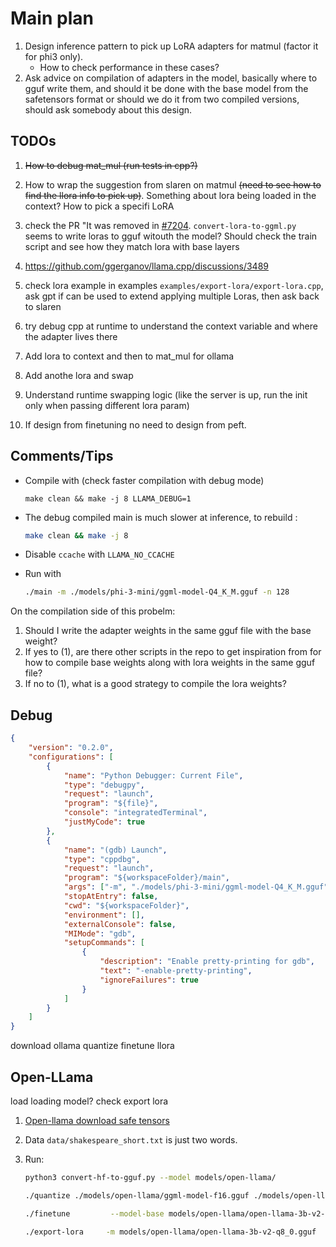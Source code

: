 # Main plan

1. Design inference pattern to pick up LoRA adapters for matmul (factor it for phi3 only). 
    - How to check performance in these cases?
2. Ask advice on compilation of adapters in the model, basically where to gguf write them, and should it be done with the base model from the safetensors format or should we do it from two compiled versions, should ask somebody about this design.




## TODOs

1. ~~How to debug mat_mul (run tests in cpp?)~~
2. How to wrap the suggestion from slaren on matmul ~~(need to see how to find the llora info to pick up)~~. Something about lora being loaded in the context? How to pick a specifi LoRA
3. check the PR "It was removed in [#7204](https://github.com/ggerganov/llama.cpp/pull/7204). `convert-lora-to-ggml.py` seems to write  loras to gguf witouth the model? Should check the train script and see how they match lora with base layers
4. https://github.com/ggerganov/llama.cpp/discussions/3489
5. check lora example in examples `examples/export-lora/export-lora.cpp`, ask gpt if can be used to extend applying multiple Loras, then ask back to slaren
6. try debug cpp at runtime to understand the context variable and where the adapter lives there


1. Add lora to context and then to mat_mul for ollama
2. Add anothe lora and swap
3. Understand runtime swapping logic (like the server is up, run the init only when passing different lora param)
4. If design from finetuning no need to design from peft.


## Comments/Tips

- Compile with (check faster compilation with debug mode)
    ```
    make clean && make -j 8 LLAMA_DEBUG=1
    ```

- The debug compiled main is much slower at inference, to rebuild
:
    ```bash
    make clean && make -j 8
    ```

- Disable `ccache` with `LLAMA_NO_CCACHE`

- Run with
    ```bash
    ./main -m ./models/phi-3-mini/ggml-model-Q4_K_M.gguf -n 128
    ```


On the compilation side of this probelm:
1. Should I write the adapter weights in the same gguf file with the base weight? 
2. If yes to (1), are there other scripts in the repo to get inspiration from for how to compile base weights along with lora weights in the same gguf file?
3. If no to (1), what is a good strategy to compile the lora weights?


## Debug

```json
{
    "version": "0.2.0",
    "configurations": [
        {
            "name": "Python Debugger: Current File",
            "type": "debugpy",
            "request": "launch",
            "program": "${file}",
            "console": "integratedTerminal",
            "justMyCode": true
        },
        {
            "name": "(gdb) Launch",
            "type": "cppdbg",
            "request": "launch",
            "program": "${workspaceFolder}/main",
            "args": ["-m", "./models/phi-3-mini/ggml-model-Q4_K_M.gguf", "-n", "128"],
            "stopAtEntry": false,
            "cwd": "${workspaceFolder}",
            "environment": [],
            "externalConsole": false,
            "MIMode": "gdb",
            "setupCommands": [
                {
                    "description": "Enable pretty-printing for gdb",
                    "text": "-enable-pretty-printing",
                    "ignoreFailures": true
                }
            ]
        }
    ]
}
```


download ollama
quantize
finetune llora

## Open-LLama

load loading model? check export lora

1. [Open-llama download safe tensors](https://huggingface.co/openlm-research/open_llama_3b_v2/tree/main)

2. Data `data/shakespeare_short.txt` is just two words.

3. Run:
    ```bash
    python3 convert-hf-to-gguf.py --model models/open-llama/

    ./quantize ./models/open-llama/ggml-model-f16.gguf ./models/open-llama/ggml-model-q8_0.gguf Q8_0
    
    ./finetune         --model-base models/open-llama/open-llama-3b-v2-q8_0.gguf         --checkpoint-in  models/open-llama/chk-lora-open-llama-3b-v2-q8_0-shakespeare-LATEST.gguf         --checkpoint-out models/open-llama/chk-lora-open-llama-3b-v2-q8_0-shakespeare-ITERATION.gguf         --lora-out models/open-llama/lora-open-llama-3b-v2-q8_0-shakespeare-ITERATION.bin         --train-data "data/shakespeare_short.txt"         --save-every 1         --threads 1 --adam-iter 1 --batch 1 --ctx 16         --use-checkpointing
    
    ./export-lora     -m models/open-llama/open-llama-3b-v2-q8_0.gguf     -o models/open-llama/open-llama-3b-v2-q8_0-english2tokipona-chat.gguf     -l models/open-llama/lora-open-llama-3b-v2-q8_0-shakespeare-LATEST.bin

    ```
